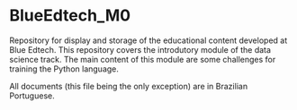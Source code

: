 # BlueEdtech_M0

Repository for display and storage of the educational content developed at Blue Edtech. This repository covers the introdutory module of the data science track. The main content of this module are some challenges for training the Python language.

All documents (this file being the only exception) are in Brazilian Portuguese.
